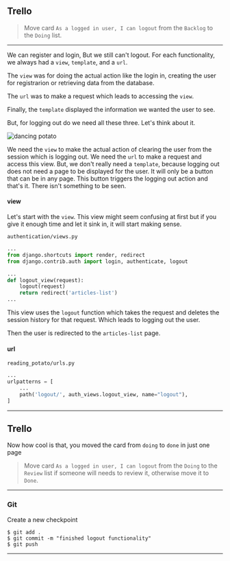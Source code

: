 
## Trello
> Move card `As a logged in user, I can logout` from the `Backlog` to the `Doing` list.
___


We can register and login, But we still can't logout. For each functionality, we always had a `view`, `template`, and a `url`. 

The `view` was for doing the actual action like the login in, creating the user for registrarion or retrieving data from the database. 

The `url` was to make a request which leads to accessing the `view`.

Finally, the `template` displayed the information we wanted the user to see.

But, for logging out do we need all these three. Let's think about it.

![dancing potato](https://media1.tenor.com/images/61497871ab091f01703a3f1a624fb3c4/tenor.gif?itemid=11684043)

We need the `view` to make the actual action of clearing the user from the session which is logging out.
We need the `url` to make a request and access this view.
But, we don't really need a `template`, because logging out does not need a page to be displayed for the user. It will only be a button that can be in any page. This button triggers the logging out action and that's it. There isn't something to be seen.

#### view
Let's start with the `view`. This view might seem confusing at first but if you give it enough time and let it sink in, it will start making sense.

`authentication/views.py`
```python
...
from django.shortcuts import render, redirect
from django.contrib.auth import login, authenticate, logout

...
def logout_view(request):
	logout(request)
	return redirect('articles-list')
...
```

This view uses the `logout` function which takes the request and deletes the session history for that request. Which leads to logging out the user.

Then the user is redirected to the `articles-list` page.

#### url
`reading_potato/urls.py`
```python
...
urlpatterns = [
    ...
    path('logout/', auth_views.logout_view, name="logout"),
]
```

___
## Trello

Now how cool is that, you moved the card from `doing` to `done` in just one page

> Move card `As a logged in user, I can logout` from the `Doing` to the `Review` list if someone will needs to review it, otherwise move it to `Done`.
___

### Git

Create a new checkpoint

```shell
$ git add .
$ git commit -m "finished logout functionality"
$ git push
```
___

